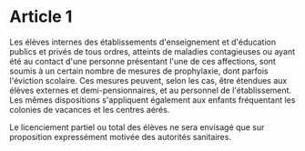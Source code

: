 # Article 1

Les élèves internes des établissements d'enseignement et d'éducation publics et privés de tous ordres, atteints de maladies contagieuses ou ayant été au contact d'une personne présentant l'une de ces affections, sont soumis à un certain nombre de mesures de prophylaxie, dont parfois l'éviction scolaire. Ces mesures peuvent, selon les cas, être étendues aux élèves externes et demi-pensionnaires, et au personnel de l'établissement. Les mêmes dispositions s'appliquent également aux enfants fréquentant les colonies de vacances et les centres aérés.

Le licenciement partiel ou total des élèves ne sera envisagé que sur proposition expressément motivée des autorités sanitaires.
